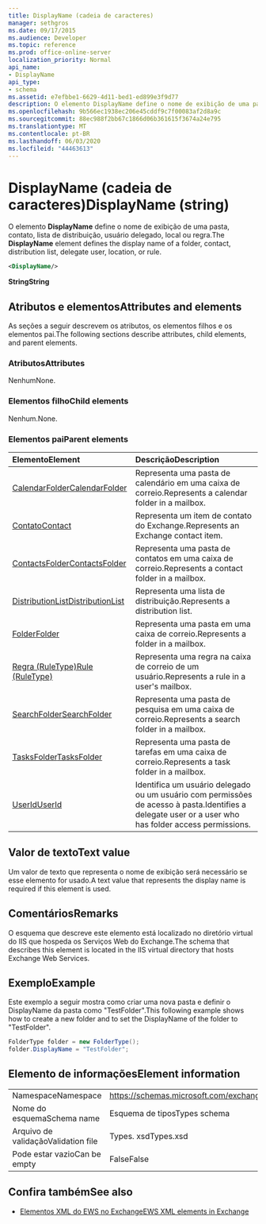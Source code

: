 ```yaml
---
title: DisplayName (cadeia de caracteres)
manager: sethgros
ms.date: 09/17/2015
ms.audience: Developer
ms.topic: reference
ms.prod: office-online-server
localization_priority: Normal
api_name:
- DisplayName
api_type:
- schema
ms.assetid: e7efbbe1-6629-4d11-bed1-ed899e3f9d77
description: O elemento DisplayName define o nome de exibição de uma pasta, contato, lista de distribuição, usuário delegado, local ou regra.
ms.openlocfilehash: 9b566ec1938ec206e45cddf9c7f00083af2d8a9c
ms.sourcegitcommit: 88ec988f2bb67c1866d06b361615f3674a24e795
ms.translationtype: MT
ms.contentlocale: pt-BR
ms.lasthandoff: 06/03/2020
ms.locfileid: "44463613"
---
```

# <a name="displayname-string"></a><span data-ttu-id="83e21-103">DisplayName (cadeia de caracteres)</span><span class="sxs-lookup"><span data-stu-id="83e21-103">DisplayName (string)</span></span>

<span data-ttu-id="83e21-104">O elemento **DisplayName** define o nome de exibição de uma pasta, contato, lista de distribuição, usuário delegado, local ou regra.</span><span class="sxs-lookup"><span data-stu-id="83e21-104">The **DisplayName** element defines the display name of a folder, contact, distribution list, delegate user, location, or rule.</span></span> 
  
```XML
<DisplayName/>
```

 <span data-ttu-id="83e21-105">**String**</span><span class="sxs-lookup"><span data-stu-id="83e21-105">**String**</span></span>
## <a name="attributes-and-elements"></a><span data-ttu-id="83e21-106">Atributos e elementos</span><span class="sxs-lookup"><span data-stu-id="83e21-106">Attributes and elements</span></span>

<span data-ttu-id="83e21-107">As seções a seguir descrevem os atributos, os elementos filhos e os elementos pai.</span><span class="sxs-lookup"><span data-stu-id="83e21-107">The following sections describe attributes, child elements, and parent elements.</span></span>
  
### <a name="attributes"></a><span data-ttu-id="83e21-108">Atributos</span><span class="sxs-lookup"><span data-stu-id="83e21-108">Attributes</span></span>

<span data-ttu-id="83e21-109">Nenhum</span><span class="sxs-lookup"><span data-stu-id="83e21-109">None.</span></span>
  
### <a name="child-elements"></a><span data-ttu-id="83e21-110">Elementos filho</span><span class="sxs-lookup"><span data-stu-id="83e21-110">Child elements</span></span>

<span data-ttu-id="83e21-111">Nenhum.</span><span class="sxs-lookup"><span data-stu-id="83e21-111">None.</span></span>
  
### <a name="parent-elements"></a><span data-ttu-id="83e21-112">Elementos pai</span><span class="sxs-lookup"><span data-stu-id="83e21-112">Parent elements</span></span>

|<span data-ttu-id="83e21-113">**Elemento**</span><span class="sxs-lookup"><span data-stu-id="83e21-113">**Element**</span></span>|<span data-ttu-id="83e21-114">**Descrição**</span><span class="sxs-lookup"><span data-stu-id="83e21-114">**Description**</span></span>|
|:-----|:-----|
|[<span data-ttu-id="83e21-115">CalendarFolder</span><span class="sxs-lookup"><span data-stu-id="83e21-115">CalendarFolder</span></span>](calendarfolder.md) <br/> |<span data-ttu-id="83e21-116">Representa uma pasta de calendário em uma caixa de correio.</span><span class="sxs-lookup"><span data-stu-id="83e21-116">Represents a calendar folder in a mailbox.</span></span>  <br/> |
|[<span data-ttu-id="83e21-117">Contato</span><span class="sxs-lookup"><span data-stu-id="83e21-117">Contact</span></span>](contact.md) <br/> |<span data-ttu-id="83e21-118">Representa um item de contato do Exchange.</span><span class="sxs-lookup"><span data-stu-id="83e21-118">Represents an Exchange contact item.</span></span>  <br/> |
|[<span data-ttu-id="83e21-119">ContactsFolder</span><span class="sxs-lookup"><span data-stu-id="83e21-119">ContactsFolder</span></span>](contactsfolder.md) <br/> |<span data-ttu-id="83e21-120">Representa uma pasta de contatos em uma caixa de correio.</span><span class="sxs-lookup"><span data-stu-id="83e21-120">Represents a contact folder in a mailbox.</span></span>  <br/> |
|[<span data-ttu-id="83e21-121">DistributionList</span><span class="sxs-lookup"><span data-stu-id="83e21-121">DistributionList</span></span>](distributionlist.md) <br/> |<span data-ttu-id="83e21-122">Representa uma lista de distribuição.</span><span class="sxs-lookup"><span data-stu-id="83e21-122">Represents a distribution list.</span></span>  <br/> |
|[<span data-ttu-id="83e21-123">Folder</span><span class="sxs-lookup"><span data-stu-id="83e21-123">Folder</span></span>](folder.md) <br/> |<span data-ttu-id="83e21-124">Representa uma pasta em uma caixa de correio.</span><span class="sxs-lookup"><span data-stu-id="83e21-124">Represents a folder in a mailbox.</span></span>  <br/> |
|[<span data-ttu-id="83e21-125">Regra (RuleType)</span><span class="sxs-lookup"><span data-stu-id="83e21-125">Rule (RuleType)</span></span>](rule-ruletype.md) <br/> |<span data-ttu-id="83e21-126">Representa uma regra na caixa de correio de um usuário.</span><span class="sxs-lookup"><span data-stu-id="83e21-126">Represents a rule in a user's mailbox.</span></span>  <br/> |
|[<span data-ttu-id="83e21-127">SearchFolder</span><span class="sxs-lookup"><span data-stu-id="83e21-127">SearchFolder</span></span>](searchfolder.md) <br/> |<span data-ttu-id="83e21-128">Representa uma pasta de pesquisa em uma caixa de correio.</span><span class="sxs-lookup"><span data-stu-id="83e21-128">Represents a search folder in a mailbox.</span></span>  <br/> |
|[<span data-ttu-id="83e21-129">TasksFolder</span><span class="sxs-lookup"><span data-stu-id="83e21-129">TasksFolder</span></span>](tasksfolder.md) <br/> |<span data-ttu-id="83e21-130">Representa uma pasta de tarefas em uma caixa de correio.</span><span class="sxs-lookup"><span data-stu-id="83e21-130">Represents a task folder in a mailbox.</span></span>  <br/> |
|[<span data-ttu-id="83e21-131">UserId</span><span class="sxs-lookup"><span data-stu-id="83e21-131">UserId</span></span>](userid.md) <br/> |<span data-ttu-id="83e21-132">Identifica um usuário delegado ou um usuário com permissões de acesso à pasta.</span><span class="sxs-lookup"><span data-stu-id="83e21-132">Identifies a delegate user or a user who has folder access permissions.</span></span>  <br/> |
   
## <a name="text-value"></a><span data-ttu-id="83e21-133">Valor de texto</span><span class="sxs-lookup"><span data-stu-id="83e21-133">Text value</span></span>

<span data-ttu-id="83e21-134">Um valor de texto que representa o nome de exibição será necessário se esse elemento for usado.</span><span class="sxs-lookup"><span data-stu-id="83e21-134">A text value that represents the display name is required if this element is used.</span></span>
  
## <a name="remarks"></a><span data-ttu-id="83e21-135">Comentários</span><span class="sxs-lookup"><span data-stu-id="83e21-135">Remarks</span></span>

<span data-ttu-id="83e21-136">O esquema que descreve este elemento está localizado no diretório virtual do IIS que hospeda os Serviços Web do Exchange.</span><span class="sxs-lookup"><span data-stu-id="83e21-136">The schema that describes this element is located in the IIS virtual directory that hosts Exchange Web Services.</span></span>
  
## <a name="example"></a><span data-ttu-id="83e21-137">Exemplo</span><span class="sxs-lookup"><span data-stu-id="83e21-137">Example</span></span>

<span data-ttu-id="83e21-138">Este exemplo a seguir mostra como criar uma nova pasta e definir o DisplayName da pasta como "TestFolder".</span><span class="sxs-lookup"><span data-stu-id="83e21-138">This following example shows how to create a new folder and to set the DisplayName of the folder to "TestFolder".</span></span>
  
```cs
FolderType folder = new FolderType();
folder.DisplayName = "TestFolder";
```

## <a name="element-information"></a><span data-ttu-id="83e21-139">Elemento de informações</span><span class="sxs-lookup"><span data-stu-id="83e21-139">Element information</span></span>

|||
|:-----|:-----|
|<span data-ttu-id="83e21-140">Namespace</span><span class="sxs-lookup"><span data-stu-id="83e21-140">Namespace</span></span>  <br/> |https://schemas.microsoft.com/exchange/services/2006/types  <br/> |
|<span data-ttu-id="83e21-141">Nome do esquema</span><span class="sxs-lookup"><span data-stu-id="83e21-141">Schema name</span></span>  <br/> |<span data-ttu-id="83e21-142">Esquema de tipos</span><span class="sxs-lookup"><span data-stu-id="83e21-142">Types schema</span></span>  <br/> |
|<span data-ttu-id="83e21-143">Arquivo de validação</span><span class="sxs-lookup"><span data-stu-id="83e21-143">Validation file</span></span>  <br/> |<span data-ttu-id="83e21-144">Types. xsd</span><span class="sxs-lookup"><span data-stu-id="83e21-144">Types.xsd</span></span>  <br/> |
|<span data-ttu-id="83e21-145">Pode estar vazio</span><span class="sxs-lookup"><span data-stu-id="83e21-145">Can be empty</span></span>  <br/> |<span data-ttu-id="83e21-146">False</span><span class="sxs-lookup"><span data-stu-id="83e21-146">False</span></span>  <br/> |
   
## <a name="see-also"></a><span data-ttu-id="83e21-147">Confira também</span><span class="sxs-lookup"><span data-stu-id="83e21-147">See also</span></span>

- [<span data-ttu-id="83e21-148">Elementos XML do EWS no Exchange</span><span class="sxs-lookup"><span data-stu-id="83e21-148">EWS XML elements in Exchange</span></span>](ews-xml-elements-in-exchange.md)

